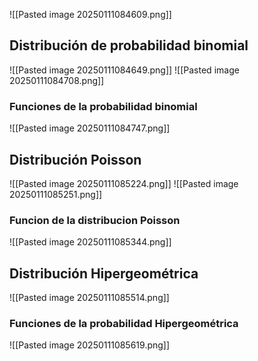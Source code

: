 ![[Pasted image 20250111084609.png]]

## Distribución de probabilidad binomial
![[Pasted image 20250111084649.png]]
![[Pasted image 20250111084708.png]]
### Funciones de la probabilidad binomial
![[Pasted image 20250111084747.png]]
## Distribución Poisson
![[Pasted image 20250111085224.png]]
![[Pasted image 20250111085251.png]]
### Funcion de la distribucion Poisson
![[Pasted image 20250111085344.png]]
## Distribución Hipergeométrica
![[Pasted image 20250111085514.png]]
### Funciones de la probabilidad Hipergeométrica
![[Pasted image 20250111085619.png]]


